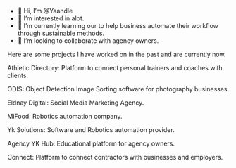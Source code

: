 - 👋 Hi, I’m @Yaandle
- 👀 I’m interested in alot.
- 🌱 I’m currently learning our to help business automate their workflow through sustainable methods.
- 💞 I’m looking to collaborate with agency owners.


Here are some projects I have worked on in the past and are currently now.

Athletic Directory: Platform to connect personal trainers and coaches with clients.

ODIS: Object Detection Image Sorting software for photography businesses.

Eldnay Digital: Social Media Marketing Agency.

MiFood: Robotics automation company.

Yk Solutions: Software and Robotics automation provider.

Agency YK Hub: Educational platform for agency owners.

Connect: Platform to connect contractors with businesses and employers.
